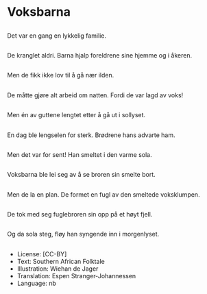 # Voksbarna

##
Det var en gang en lykkelig familie.

##
De kranglet aldri. Barna hjalp foreldrene sine hjemme og i åkeren.

##
Men de fikk ikke lov til å gå nær ilden.

##
De måtte gjøre alt arbeid om natten. Fordi de var lagd av voks!

##
Men én av guttene lengtet etter å gå ut i sollyset.

##
En dag ble lengselen for sterk. Brødrene hans advarte ham.

##
Men det var for sent! Han smeltet i den varme sola.

##
Voksbarna ble lei seg av å se broren sin smelte bort.

##
Men de la en plan. De formet en fugl av den smeltede voksklumpen.

##
De tok med seg fuglebroren sin opp på et høyt fjell.

##
Og da sola steg, fløy han syngende inn i morgenlyset.

##
* License: [CC-BY]
* Text: Southern African Folktale
* Illustration: Wiehan de Jager
* Translation: Espen Stranger-Johannessen
* Language: nb
